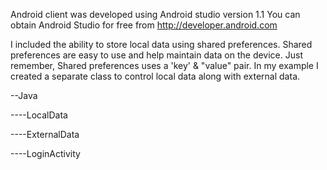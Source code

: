 Android client was developed using Android studio version 1.1
You can obtain Android Studio for free from http://developer.android.com

I included the ability to store local data using shared preferences. Shared preferences are easy to use and help maintain data on the device. Just remember, Shared preferences uses a 'key' & "value" pair. In my example I created a separate class to control local data along with external data.

--Java

----LocalData

----ExternalData

----LoginActivity
